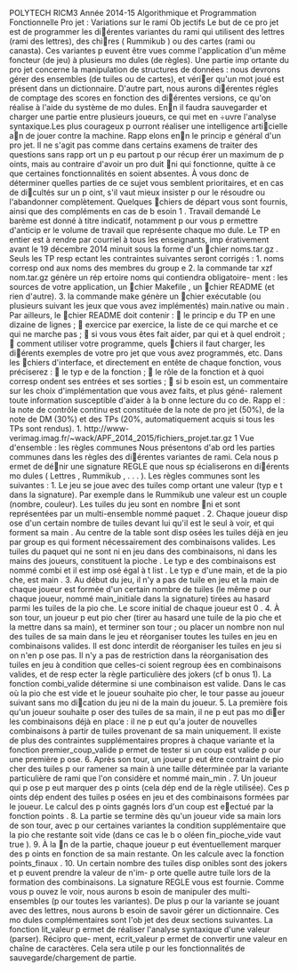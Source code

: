 
POLYTECH RICM3 Année 2014-15
Algorithmique et Programmation Fonctionnelle
Pro jet : Variations sur le rami
Ob jectifs
Le but de ce pro jet est de programmer les diérentes variantes du rami qui utilisent des lettres
(rami des lettres), des chires (
Rummikub
) ou des cartes (rami ou canasta). Ces variantes p euvent
être vues comme l'application d'un même foncteur (de jeu) à plusieurs mo dules (de règles).
Une partie imp ortante du pro jet concerne la manipulation de structures de données : nous devrons
gérer des ensembles (de tuiles ou de cartes), et vérier qu'un mot joué est présent dans un dictionnaire.
D'autre part, nous aurons diérentes régles de comptage des scores en fonction des diérentes versions,
ce qu'on réalise à l'aide du système de mo dules. Enn il faudra sauvegarder et charger une partie entre
plusieurs joueurs, ce qui met en ÷uvre l'analyse syntaxique.Les plus courageux p ourront réaliser une
intelligence articielle an de jouer contre la machine.
Rapp elons enn le princip e général d'un pro jet. Il ne s'agit pas comme dans certains examens
de traiter des questions sans rapp ort un p eu partout p our récup érer un maximum de p oints, mais
au contraire d'avoir un pro duit ni qui fonctionne, quitte à ce que certaines fonctionnalités en soient
absentes. À vous donc de déterminer quelles parties de ce sujet vous semblent prioritaires, et en cas
de dicultés sur un p oint, s'il vaut mieux insister p our le résoudre ou l'abandonner complètement.
Quelques chiers de départ vous sont fournis, ainsi que des compléments en cas de b esoin
1
.
Travail demandé
Le barème est donné à titre indicatif, notamment p our vous p ermettre d'anticip er le volume de
travail que représente chaque mo dule. Le TP en entier est à rendre par courriel à tous les enseignants,
imp érativement avant le
19 décembre 2014 minuit
sous la forme d'un chier
noms.tar.gz
. Seuls les
TP resp ectant les contraintes suivantes seront corrigés :
1.
noms
corresp ond aux noms des membres du group e
2.
la commande
tar xzf nom.tar.gz
génère un rép ertoire
noms
qui contiendra
obligatoire-
ment
: les sources de votre application, un chier
Makefile
, un chier
README
(et rien d'autre).
3.
la commande
make
génère un chier exécutable (ou plusieurs suivant les jeux que vous avez
implémentés)
main.native
ou
main
.
Par ailleurs, le chier
README
doit contenir :

le princip e du TP en une dizaine de lignes ;

exercice par exercice, la liste de ce qui marche et ce qui ne marche pas ;

si vous vous êtes fait aider, par qui et à quel endroit ;

comment utiliser votre programme, quels chiers il faut charger, les diérents exemples de votre
pro jet que vous avez programmés, etc.
Dans les chiers d'interface, et directement en entête de chaque fonction, vous préciserez :

le typ e de la fonction ;

le rôle de la fonction et à quoi corresp ondent ses entrées et ses sorties ;

si b esoin est, un commentaire sur les choix d'implémentation que vous avez faits, et plus géné-
ralement toute information susceptible d'aider à la b onne lecture du co de.
Rapp el :
la note de contrôle continu est constituée de la note de pro jet (50%), de la note de DM
(30%) et des TPs (20%, automatiquement acquis si tous les TPs sont rendus).
1.
http://www- verimag.imag.fr/~wack/APF_2014_2015/fichiers_projet.tar.gz
1 Vue d'ensemble : les règles communes
Nous présentons d'ab ord les parties communes dans les règles des diérentes variantes de rami. Cela
nous p ermet de dénir une signature
REGLE
que nous sp écialiserons en diérents mo dules (
Lettres
,
Rummikub
, . . . ).
Les règles communes sont les suivantes :
1.
Le jeu se joue avec des tuiles comp ortant une valeur (typ e
t
dans la signature). Par exemple
dans le Rummikub une valeur est un couple (nombre, couleur). Les tuiles du jeu sont en nombre
ni et sont représentées par un multi-ensemble nommé
paquet
.
2.
Chaque joueur disp ose d'un certain nombre de tuiles devant lui qu'il est le seul à voir, et
qui forment sa
main
. Au centre de la table sont disp osées les tuiles déjà en jeu par group es
qui forment nécessairement des combinaisons valides. Les tuiles du paquet qui ne sont ni en
jeu dans des combinaisons, ni dans les mains des joueurs, constituent la
pioche
. Le typ e des
combinaisons est nommé
combi
et il est imp osé égal à
t list
. Le typ e d'une main, et de la
pio che, est
main
.
3.
Au début du jeu, il n'y a pas de tuile en jeu et la main de chaque joueur est formée d'un certain
nombre de tuiles (le même p our chaque joueur, nommé
main_initiale
dans la signature) tirées
au hasard parmi les tuiles de la pio che. Le score initial de chaque joueur est
0
.
4.
À son tour, un joueur p eut pio cher (tirer au hasard une tuile de la pio che et la mettre dans sa
main), et terminer son tour ; ou placer un nombre non nul des tuiles de sa main dans le jeu et
réorganiser toutes les tuiles en jeu en combinaisons valides. Il est donc interdit de réorganiser les
tuiles en jeu si on n'en p ose pas. Il n'y a pas de restriction dans la réorganisation des tuiles en
jeu à condition que celles-ci soient regroup ées en combinaisons valides, et de resp ecter la règle
particulière des jokers (cf b onus 1). La fonction
combi_valide
détermine si une combinaison
est valide. Dans le cas où la pio che est vide et le joueur souhaite pio cher, le tour passe au joueur
suivant sans mo dication du jeu ni de la main du joueur.
5.
La première fois qu'un joueur souhaite p oser des tuiles de sa main, il ne p eut pas mo dier les
combinaisons déjà en place : il ne p eut qu'a jouter de nouvelles combinaisons à partir de tuiles
provenant de sa main uniquement. Il existe de plus des contraintes supplémentaires propres
à chaque variante et la fonction
premier_coup_valide
p ermet de tester si un coup est valide
p our une première p ose.
6.
Après son tour, un joueur p eut être contraint de pio cher des tuiles p our ramener sa main à une
taille déterminée par la variante particulière de rami que l'on considère et nommé
main_min
.
7.
Un joueur qui p ose p eut marquer des p oints (cela dép end de la règle utilisée). Ces p oints
dép endent des tuiles p osées en jeu et des combinaisons formées par le joueur. Le calcul des
p oints gagnés lors d'un coup est eectué par la fonction
points
.
8.
La partie se termine dès qu'un joueur vide sa main lors de son tour, avec p our certaines
variantes la condition supplémentaire que la pio che restante soit vide (dans ce cas le b o oléen
fin_pioche_vide
vaut
true
).
9.
À la n de la partie, chaque joueur p eut éventuellement marquer des p oints en fonction de sa
main restante. On les calcule avec la fonction
points_finaux
.
10.
Un certain nombre des tuiles disp onibles sont des jokers et p euvent prendre la valeur de n'im-
p orte quelle autre tuile lors de la formation des combinaisons.
La signature
REGLE
vous est fournie. Comme vous p ouvez le voir, nous aurons b esoin de manipuler
des multi-ensembles (p our toutes les variantes). De plus p our la variante se jouant avec des lettres,
nous aurons b esoin de savoir gérer un dictionnaire. Ces mo dules complémentaires sont l'ob jet des deux
sections suivantes.
La fonction
lit_valeur
p ermet de réaliser l'analyse syntaxique d'une valeur (parser). Récipro que-
ment,
ecrit_valeur
p ermet de convertir une valeur en chaîne de caractères. Cela sera utile p our les
fonctionnalités de sauvegarde/chargement de partie.

